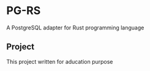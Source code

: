 # PG-RS
A PostgreSQL adapter for Rust programming language

## Project

This project written for aducation purpose
